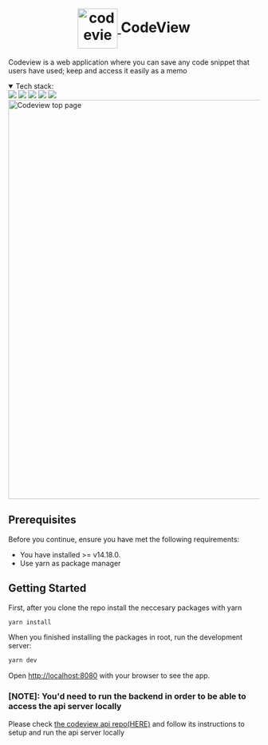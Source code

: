 
  <h1 align="center">
    <a href="https://codeview.daihh.com/" target="_blank" rel="noopener noreferrer">
      <img align="center" width="80" alt="codeview-logo" src="https://user-images.githubusercontent.com/22023256/136692460-ed7f0835-e895-4341-b149-218771218d35.png" />
    </a>
    <span>CodeView</span>
    
  </h1>


Codeview is a web application where you can save any code snippet that users have used; keep and access it easily as a memo

<details open>
<summary>Tech stack:</summary>
<img src="https://img.shields.io/badge/TypeScript-007ACC?style=for-the-badge&logo=typescript&logoColor=white" />
<img src="https://img.shields.io/badge/React-20232A?style=for-the-badge&logo=react&logoColor=61DAFB" />
<img src="https://img.shields.io/badge/Next.js-20232A?style=for-the-badge&logo=nextdotjs&logoColor=white" />
<img src="https://img.shields.io/badge/Emotion-db7093?style=for-the-badge&logo=styledcomponents&logoColor=yellow" />
<img src="https://img.shields.io/badge/CSS3-1572B6?style=for-the-badge&logo=css3&logoColor=white" />
</details>

<img src="https://user-images.githubusercontent.com/22023256/136694020-0d7876b0-d23a-41c2-b410-625bbe9efbd3.png" alt="Codeview top page" width="800"/>

## Prerequisites

Before you continue, ensure you have met the following requirements:

* You have installed >= v14.18.0.
* Use yarn as package manager

## Getting Started

First, after you clone the repo install the neccesary packages with yarn
```bash
yarn install
```

When you finished installing the packages in root, run the development server:
```bash
yarn dev
```

Open [http://localhost:8080](http://localhost:8080) with your browser to see the app.

### [NOTE]: You'd need to run the backend in order to be able to access the api server locally
Please check [the codeview api repo(HERE)](https://github.com/daiHash/codeview-api) and follow its instructions to setup and run the api server locally
